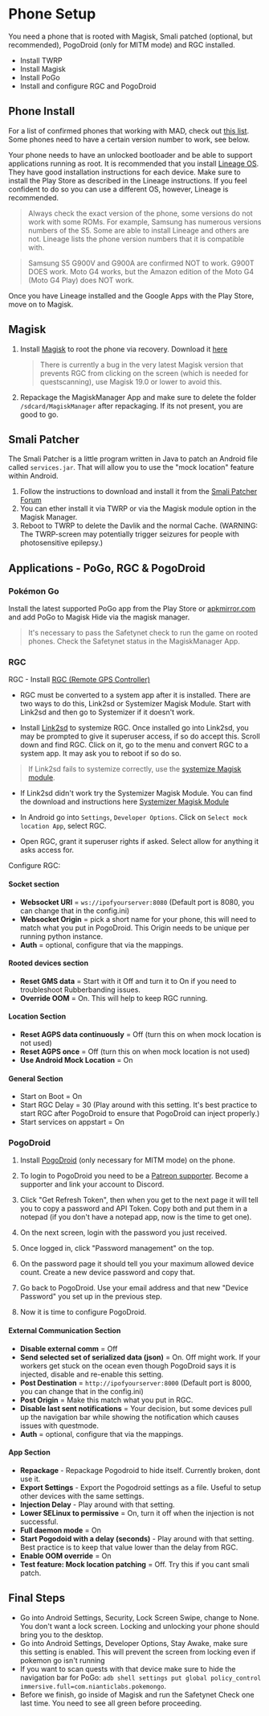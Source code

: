 # Phone Setup

You need a phone that is rooted with Magisk, Smali patched (optional, but recommended), PogoDroid (only for MITM mode) and RGC installed.

- Install TWRP
- Install Magisk
- Install PoGo
- Install and configure RGC and PogoDroid

## Phone Install

For a list of confirmed phones that working with MAD, check out [this list](https://github.com/Map-A-Droid/MAD-device-list). Some phones need to have a certain version number to work, see below.

Your phone needs to have an unlocked bootloader and be able to support applications running as root. It is recommended that you install [Lineage OS](https://lineageos.org/). They have good installation instructions for each device.  Make sure to install the Play Store as described in the Lineage instructions. 
If you feel confident to do so you can use a different OS, however, Lineage is recommended.
>Always check the exact version of the phone, some versions do not work with some ROMs. For example, Samsung has numerous versions numbers of the S5. Some are able to install Lineage and others are not. Lineage lists the phone version numbers that it is compatible with.

>Samsung S5 G900V and G900A are confirmed NOT to work. G900T DOES work.
Moto G4 works, but the Amazon edition of the Moto G4 (Moto G4 Play) does NOT work.

Once you have Lineage installed and the Google Apps with the Play Store, move on to Magisk.

## Magisk

1. Install [Magisk](https://www.xda-developers.com/how-to-install-magisk/) to root the phone via recovery. Download it [here](https://github.com/topjohnwu/Magisk/releases)
     >There is currently a bug in the very latest Magisk version that prevents RGC from clicking on the screen (which is needed for questscanning), use Magisk 19.0 or lower to avoid this.

2. Repackage the MagiskManager App and make sure to delete the folder `/sdcard/MagiskManager` after repackaging. If its not present, you are good to go.

## Smali Patcher

The Smali Patcher is a little program written in Java to patch an Android file called `services.jar`. That will allow you to use the "mock location" feature within Android.

1. Follow the instructions to download and install it from the [Smali Patcher Forum](https://forum.xda-developers.com/apps/magisk/module-smali-patcher-0-7-t3680053)
2. You can ether install it via TWRP or via the Magisk module option in the Magisk Manager.
3. Reboot to TWRP to delete the Davlik and the normal Cache. (WARNING: The TWRP-screen may potentially trigger seizures for people with photosensitive epilepsy.)

## Applications - PoGo, RGC & PogoDroid

### Pokémon Go

Install the latest supported PoGo app from the Play Store or [apkmirror.com](https://www.apkmirror.com/apk/niantic-inc/pokemon-go/) and add PoGo to Magisk Hide via the magisk manager.

>It's necessary to pass the Safetynet check to run the game on rooted phones. Check the Safetynet status in the MagiskManager App.

### RGC

RGC - Install [RGC (Remote GPS Controller)](https://github.com/Map-A-Droid/MAD/blob/master/APK/RemoteGpsController.apk)

- RGC must be converted to a system app after it is installed.  There are two ways to do this, Link2sd or Systemizer Magisk Module.  Start with Link2sd and then go to Systemizer if it doesn't work.

- Install [Link2sd](https://play.google.com/store/apps/details?id=com.buak.Link2SD) to systemize RGC. Once installed go into Link2sd, you may be prompted to give it superuser access, if so do accept this.  Scroll down and find RGC.  Click on it, go to the menu and convert RGC to a system app.  It may ask you to reboot if so do so.

>If Link2sd fails to systemize correctly, use the [systemize Magisk module](https://forum.xda-developers.com/apps/magisk/module-app-systemizer-t3477512).

- If Link2sd didn't work try the Systemizer Magisk Module. You can find the download and instructions here [Systemizer Magisk Module](https://forum.xda-developers.com/apps/magisk/module-app-systemizer-t3477512)

- In Android go into `Settings`, `Developer Options`.  Click on `Select mock location App`, select RGC.

- Open RGC, grant it superuser rights if asked. Select allow for anything it asks access for.

Configure RGC:

#### Socket section

- **Websocket URI** = `ws://ipofyourserver:8080` (Default port is 8080, you can change that in the config.ini)
- **Websocket Origin** = pick a short name for your phone, this will need to match what you put in PogoDroid.  This Origin needs to be unique per running python instance.
- **Auth** = optional, configure that via the mappings.

#### Rooted devices section

- **Reset GMS data** = Start with it Off and turn it to On if you need to troubleshoot Rubberbanding issues.
- **Override OOM** = On. This will help to keep RGC running.

#### Location Section

- **Reset AGPS data continuously** = Off (turn this on when mock location is not used)
- **Reset AGPS once** = Off (turn this on when mock location is not used)
- **Use Android Mock Location** = On

#### General Section

- Start on Boot = On
- Start RGC Delay = 30 (Play around with this setting. It's best practice to start RGC after PogoDroid to ensure that PogoDroid can inject properly.)
- Start services on appstart = On

### PogoDroid

1. Install [PogoDroid](https://www.maddev.de/apk/PogoDroid.apk) (only necessary for MITM mode) on the phone.

2. To login to PogoDroid you need to be a [Patreon supporter](https://www.patreon.com/user?u=14159560). Become a supporter and link your account to Discord.

3. Click "Get Refresh Token", then when you get to the next page it will tell you to copy a password and API Token.  Copy both and put them in a notepad (if you don't have a notepad app, now is the time to get one).

4. On the next screen, login with the password you just received.  

5. Once logged in, click "Password management" on the top.

6. On the password page it should tell you your maximum allowed device count. Create a new device password and copy that.

7. Go back to PogoDroid. Use your email address and that new "Device Password" you set up in the previous step.

8. Now it is time to configure PogoDroid.

#### External Communication Section

- **Disable external comm** = Off
- **Send selected set of serialized data (json)** = On. Off might work. If your workers get stuck on the ocean even though PogoDroid says it is injected, disable and re-enable this setting.
- **Post Destination** = `http://ipofyourserver:8000` (Default port is 8000, you can change that in the config.ini)
- **Post Origin** = Make this match what you put in RGC.  
- **Disable last sent notifications** = Your decision, but some devices pull up the navigation bar while showing the notification which causes issues with questmode.
- **Auth** = optional, configure that via the mappings.

#### App Section

- **Repackage** - Repackage Pogodroid to hide itself. Currently broken, dont use it.
- **Export Settings** - Export the Pogodroid settings as a file. Useful to setup other devices with the same settings.
- **Injection Delay** - Play around with that setting.
- **Lower SELinux to permissive** = On, turn it off when the injection is not successful.
- **Full daemon mode** = On
- **Start Pogodoid with a delay (seconds)** - Play around with that setting. Best practice is to keep that value lower than the delay from RGC.
- **Enable OOM override** = On
- **Test feature: Mock location patching** = Off. Try this if you cant smali patch.

## Final Steps

- Go into Android Settings, Security, Lock Screen Swipe, change to None. You don't want a lock screen. Locking and unlocking your phone should bring you to the desktop.
- Go into Android Settings, Developer Options, Stay Awake, make sure this setting is enabled. This will prevent the screen from locking even if pokemon go isn't running 
- If you want to scan quests with that device make sure to hide the navigation bar for PoGo: `adb shell settings put global policy_control immersive.full=com.nianticlabs.pokemongo`.
- Before we finish, go inside of Magisk and run the Safetynet Check one last time. You need to see all green before proceeding.
